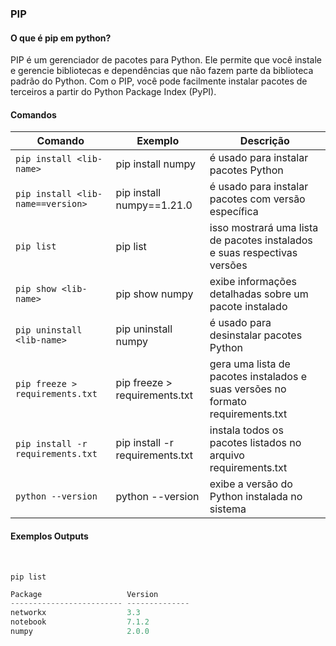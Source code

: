 ### **PIP**

#### **O que é pip em python?**
PIP é um gerenciador de pacotes para Python. Ele permite que você instale e gerencie bibliotecas e dependências que não fazem parte da biblioteca padrão do Python. Com o PIP, você pode facilmente instalar pacotes de terceiros a partir do Python Package Index (PyPI).

#### **Comandos**

| **Comando**                       | **Exemplo**                     | **Descrição**                                                                   |
| --------------------------------- | ------------------------------- | ------------------------------------------------------------------------------- |
| `pip install <lib-name>`          | pip install numpy               | é usado para instalar pacotes Python                                            |
| `pip install <lib-name==version>` | pip install numpy==1.21.0       | é usado para instalar pacotes com versão específica                             |
| `pip list`                        | pip list                        | isso mostrará uma lista de pacotes instalados e suas respectivas versões        |
| `pip show <lib-name>`             | pip show numpy                  | exibe informações detalhadas sobre um pacote instalado                          |
| `pip uninstall <lib-name>`        | pip uninstall numpy             | é usado para desinstalar pacotes Python                                         |
| `pip freeze > requirements.txt`   | pip freeze > requirements.txt   | gera uma lista de pacotes instalados e suas versões no formato requirements.txt |
| `pip install -r requirements.txt` | pip install -r requirements.txt | instala todos os pacotes listados no arquivo requirements.txt                   |
| `python --version`                | python --version                | exibe a versão do Python instalada no sistema                                   |

#### **Exemplos Outputs**

<br>

`pip list`
~~~Python
Package                   Version
------------------------- --------------
networkx                  3.3
notebook                  7.1.2
numpy                     2.0.0
~~~
